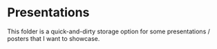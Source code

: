 # Presentations

This folder is a quick-and-dirty storage option for some presentations / posters that I want to showcase. 
